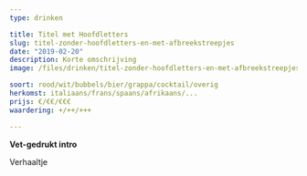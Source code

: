 ```yaml
---
type: drinken

title: Titel met Hoofdletters
slug: titel-zonder-hoofdletters-en-met-afbreekstreepjes
date: "2019-02-20"
description: Korte omschrijving
image: /files/drinken/titel-zonder-hoofdletters-en-met-afbreekstreepjes.jpg

soort: rood/wit/bubbels/bier/grappa/cocktail/overig
herkomst: italiaans/frans/spaans/afrikaans/...
prijs: €/€€/€€€
waardering: +/++/+++

---
```


**Vet-gedrukt intro**

Verhaaltje

